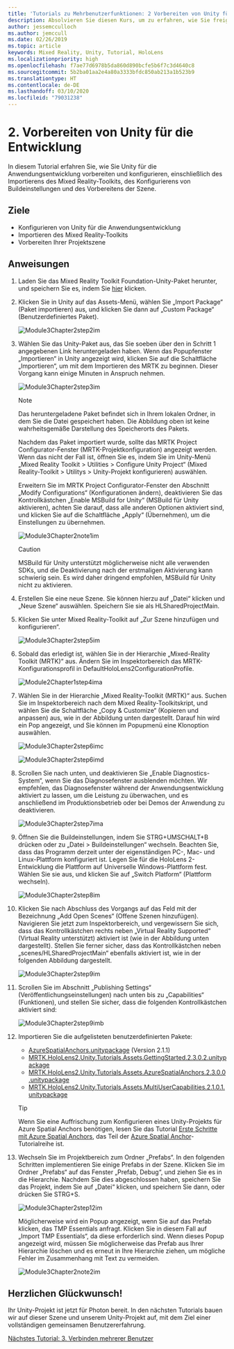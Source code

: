 ```yaml
---
title: 'Tutorials zu Mehrbenutzerfunktionen: 2 Vorbereiten von Unity für die Entwicklung'
description: Absolvieren Sie diesen Kurs, um zu erfahren, wie Sie freigegebene Mehrbenutzerumgebungen innerhalb einer HoloLens 2-Anwendung implementieren.
author: jessemcculloch
ms.author: jemccull
ms.date: 02/26/2019
ms.topic: article
keywords: Mixed Reality, Unity, Tutorial, HoloLens
ms.localizationpriority: high
ms.openlocfilehash: f7ae77d6978b5da860d890bcfe5b6f7c3d4640c8
ms.sourcegitcommit: 5b2ba01aa2e4a80a3333bfdc850ab213a1b523b9
ms.translationtype: HT
ms.contentlocale: de-DE
ms.lasthandoff: 03/10/2020
ms.locfileid: "79031238"
---
```

# <a name="2-getting-unity-ready-for-development"></a>2. Vorbereiten von Unity für die Entwicklung

In diesem Tutorial erfahren Sie, wie Sie Unity für die Anwendungsentwicklung vorbereiten und konfigurieren, einschließlich des Importierens des Mixed Reality-Toolkits, des Konfigurierens von Buildeinstellungen und des Vorbereitens der Szene.

## <a name="objectives"></a>Ziele

* Konfigurieren von Unity für die Anwendungsentwicklung
* Importieren des Mixed Reality-Toolkits
* Vorbereiten Ihrer Projektszene

## <a name="instructions"></a>Anweisungen

1. Laden Sie das Mixed Reality Toolkit Foundation-Unity-Paket herunter, und speichern Sie es, indem Sie [hier](https://github.com/microsoft/MixedRealityToolkit-Unity/releases/download/v2.3.0/Microsoft.MixedReality.Toolkit.Unity.Foundation.2.3.0.unitypackage) klicken.

2. Klicken Sie in Unity auf das Assets-Menü, wählen Sie „Import Package“ (Paket importieren) aus, und klicken Sie dann auf „Custom Package“ (Benutzerdefiniertes Paket).

    ![Module3Chapter2step2im](images/module3chapter2step2im.PNG)

3. Wählen Sie das Unity-Paket aus, das Sie soeben über den in Schritt 1 angegebenen Link heruntergeladen haben. Wenn das Popupfenster „Importieren“ in Unity angezeigt wird, klicken Sie auf die Schaltfläche „Importieren“, um mit dem Importieren des MRTK zu beginnen. Dieser Vorgang kann einige Minuten in Anspruch nehmen.

    ![Module3Chapter2step3im](images/module3chapter2step3im.PNG)

    >[!NOTE]
    >Das heruntergeladene Paket befindet sich in Ihrem lokalen Ordner, in dem Sie die Datei gespeichert haben. Die Abbildung oben ist keine wahrheitsgemäße Darstellung des Speicherorts des Pakets.

    Nachdem das Paket importiert wurde, sollte das MRTK Project Configurator-Fenster (MRTK-Projektkonfiguration) angezeigt werden. Wenn das nicht der Fall ist, öffnen Sie es, indem Sie im Unity-Menü „Mixed Reality Toolkit > Utilities > Configure Unity Project“ (Mixed Reality-Toolkit > Utilitys > Unity-Projekt konfigurieren) auswählen.

    Erweitern Sie im MRTK Project Configurator-Fenster den Abschnitt „Modify Configurations“ (Konfigurationen ändern), deaktivieren Sie das Kontrollkästchen „Enable MSBuild for Unity“ (MSBuild für Unity aktivieren), achten Sie darauf, dass alle anderen Optionen aktiviert sind, und klicken Sie auf die Schaltfläche „Apply“ (Übernehmen), um die Einstellungen zu übernehmen.

    ![Module3Chapter2note1im](images/module3chapter2note1im-missing01.png)

    > [!CAUTION]
    > MSBuild für Unity unterstützt möglicherweise nicht alle verwenden SDKs, und die Deaktivierung nach der erstmaligen Aktivierung kann schwierig sein. Es wird daher dringend empfohlen, MSBuild für Unity nicht zu aktivieren.
    
4. Erstellen Sie eine neue Szene. Sie können hierzu auf „Datei“ klicken und „Neue Szene“ auswählen. Speichern Sie sie als HLSharedProjectMain.

5. Klicken Sie unter Mixed Reality-Toolkit auf „Zur Szene hinzufügen und konfigurieren“.

    ![Module3Chapter2step5im](images/module3chapter2step5im.PNG)

6. Sobald das erledigt ist, wählen Sie in der Hierarchie „Mixed-Reality Toolkit (MRTK)“ aus. Ändern Sie im Inspektorbereich das MRTK-Konfigurationsprofil in DefaultHoloLens2ConfigurationProfile.

    ![Module2Chapter1step4ima](images/Module2Chapter1step4ima-missing01.png)

7. Wählen Sie in der Hierarchie „Mixed Reality-Toolkit (MRTK)“ aus. Suchen Sie im Inspektorbereich nach dem Mixed Reality-Toolkitskript, und wählen Sie die Schaltfläche „Copy & Customize“ (Kopieren und anpassen) aus, wie in der Abbildung unten dargestellt.  Darauf hin wird ein Pop angezeigt, und Sie können im Popupmenü eine Klonoption auswählen.

    ![Module3Chapter2step6imc](images/module3chapter2step6imc.PNG)

    ![Module3Chapter2step6imd](images/module3chapter2step6imd.PNG)

8. Scrollen Sie nach unten, und deaktivieren Sie „Enable Diagnostics-System“, wenn Sie das Diagnosefenster ausblenden möchten. Wir empfehlen, das Diagnosefenster während der Anwendungsentwicklung aktiviert zu lassen, um die Leistung zu überwachen, und es anschließend im Produktionsbetrieb oder bei Demos der Anwendung zu deaktivieren. 

    ![Module3Chapter2step7ima](images/module3chapter2step7ima.PNG)

9. Öffnen Sie die Buildeinstellungen, indem Sie STRG+UMSCHALT+B drücken oder zu „Datei > Buildeinstellungen“ wechseln. Beachten Sie, dass das Programm derzeit unter der eigenständigen PC-, Mac- und Linux-Plattform konfiguriert ist. Legen Sie für die HoloLens 2-Entwicklung die Plattform auf Universelle Windows-Plattform fest. Wählen Sie sie aus, und klicken Sie auf „Switch Platform“ (Plattform wechseln).

    ![Module3Chapter2step8im](images/module3chapter2step8im.PNG)

10. Klicken Sie nach Abschluss des Vorgangs auf das Feld mit der Bezeichnung „Add Open Scenes“ (Offene Szenen hinzufügen). Navigieren Sie jetzt zum Inspektorbereich, und vergewissern Sie sich, dass das Kontrollkästchen rechts neben „Virtual Reality Supported“ (Virtual Reality unterstützt) aktiviert ist (wie in der Abbildung unten dargestellt). Stellen Sie ferner sicher, dass das Kontrollkästchen neben „scenes/HLSharedProjectMain“ ebenfalls aktiviert ist, wie in der folgenden Abbildung dargestellt.

    ![Module3Chapter2step9im](images/module3chapter2step9im.PNG)

11. Scrollen Sie im Abschnitt „Publishing Settings“ (Veröffentlichungseinstellungen) nach unten bis zu „Capabilities“ (Funktionen), und stellen Sie sicher, dass die folgenden Kontrollkästchen aktiviert sind:

    ![Module3Chapter2step9imb](images/module3chapter2step9imb.PNG)

12. Importieren Sie die aufgelisteten benutzerdefinierten Pakete:

    * [AzureSpatialAnchors.unitypackage](https://github.com/Azure/azure-spatial-anchors-samples/releases/download/v2.1.1/AzureSpatialAnchors.unitypackage) (Version 2.1.1)
    * [MRTK.HoloLens2.Unity.Tutorials.Assets.GettingStarted.2.3.0.2.unitypackage](https://github.com/microsoft/MixedRealityLearning/releases/download/getting-started-v2.3.0.2/MRTK.HoloLens2.Unity.Tutorials.Assets.GettingStarted.2.3.0.2.unitypackage)
    * [MRTK.HoloLens2.Unity.Tutorials.Assets.AzureSpatialAnchors.2.3.0.0.unitypackage](https://github.com/microsoft/MixedRealityLearning/releases/download/azure-spatial-anchors-v2.3.0.0/MRTK.HoloLens2.Unity.Tutorials.Assets.AzureSpatialAnchors.2.3.0.0.unitypackage)
    * [MRTK.HoloLens2.Unity.Tutorials.Assets.MultiUserCapabilities.2.1.0.1.unitypackage](https://github.com/microsoft/MixedRealityLearning/releases/download/multi-user-capabilities-v2.1.0.1/MRTK.HoloLens2.Unity.Tutorials.Assets.MultiUserCapabilities.2.1.0.1.unitypackage)

    >[!TIP]
    >Wenn Sie eine Auffrischung zum Konfigurieren eines Unity-Projekts für Azure Spatial Anchors benötigen, lesen Sie das Tutorial [Erste Schritte mit Azure Spatial Anchors](https://docs.microsoft.com/windows/mixed-reality/mrlearning-asa-ch1), das Teil der [Azure Spatial Anchor](https://docs.microsoft.com/windows/mixed-reality/mrlearning-asa-ch1)-Tutorialreihe ist.


13. Wechseln Sie im Projektbereich zum Ordner „Prefabs“. In den folgenden Schritten implementieren Sie einige Prefabs in der Szene. Klicken Sie im Ordner „Prefabs“ auf das Fenster „Prefab, Debug“, und ziehen Sie es in die Hierarchie. Nachdem Sie dies abgeschlossen haben, speichern Sie das Projekt, indem Sie auf „Datei“ klicken, und speichern Sie dann, oder drücken Sie STRG+S.

    ![Module3Chapter2step12im](images/module3chapter2step12im.PNG)

    Möglicherweise wird ein Popup angezeigt, wenn Sie auf das Prefab klicken, das TMP Essentials anfragt. Klicken Sie in diesem Fall auf „Import TMP Essentials“, da diese erforderlich sind. Wenn dieses Popup angezeigt wird, müssen Sie möglicherweise das Prefab aus Ihrer Hierarchie löschen und es erneut in Ihre Hierarchie ziehen, um mögliche Fehler im Zusammenhang mit Text zu vermeiden.

    ![Module3Chapter2note2im](images/module3chapter2note2im.PNG)

## <a name="congratulations"></a>Herzlichen Glückwunsch!

Ihr Unity-Projekt ist jetzt für Photon bereit. In den nächsten Tutorials bauen wir auf dieser Szene und unserem Unity-Projekt auf, mit dem Ziel einer vollständigen gemeinsamen Benutzererfahrung.

[Nächstes Tutorial: 3. Verbinden mehrerer Benutzer](mrlearning-sharing(photon)-ch3.md)
